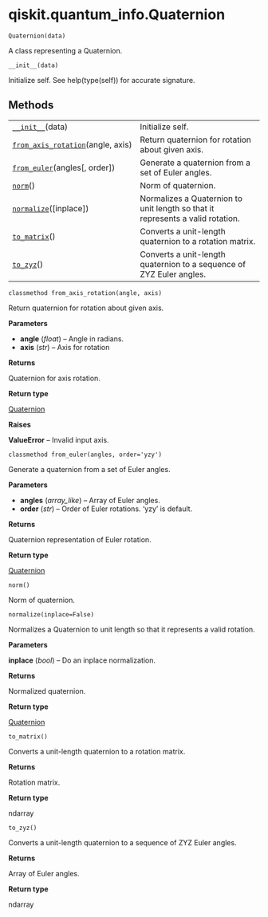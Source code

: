# qiskit.quantum\_info.Quaternion

<span id="undefined" />

`Quaternion(data)`

A class representing a Quaternion.

<span id="undefined" />

`__init__(data)`

Initialize self. See help(type(self)) for accurate signature.

## Methods

|                                                                                                                                             |                                                                                |
| ------------------------------------------------------------------------------------------------------------------------------------------- | ------------------------------------------------------------------------------ |
| [`__init__`](#qiskit.quantum_info.Quaternion.__init__ "qiskit.quantum_info.Quaternion.__init__")(data)                                      | Initialize self.                                                               |
| [`from_axis_rotation`](#qiskit.quantum_info.Quaternion.from_axis_rotation "qiskit.quantum_info.Quaternion.from_axis_rotation")(angle, axis) | Return quaternion for rotation about given axis.                               |
| [`from_euler`](#qiskit.quantum_info.Quaternion.from_euler "qiskit.quantum_info.Quaternion.from_euler")(angles\[, order])                    | Generate a quaternion from a set of Euler angles.                              |
| [`norm`](#qiskit.quantum_info.Quaternion.norm "qiskit.quantum_info.Quaternion.norm")()                                                      | Norm of quaternion.                                                            |
| [`normalize`](#qiskit.quantum_info.Quaternion.normalize "qiskit.quantum_info.Quaternion.normalize")(\[inplace])                             | Normalizes a Quaternion to unit length so that it represents a valid rotation. |
| [`to_matrix`](#qiskit.quantum_info.Quaternion.to_matrix "qiskit.quantum_info.Quaternion.to_matrix")()                                       | Converts a unit-length quaternion to a rotation matrix.                        |
| [`to_zyz`](#qiskit.quantum_info.Quaternion.to_zyz "qiskit.quantum_info.Quaternion.to_zyz")()                                                | Converts a unit-length quaternion to a sequence of ZYZ Euler angles.           |

<span id="undefined" />

`classmethod from_axis_rotation(angle, axis)`

Return quaternion for rotation about given axis.

**Parameters**

*   **angle** (*float*) – Angle in radians.
*   **axis** (*str*) – Axis for rotation

**Returns**

Quaternion for axis rotation.

**Return type**

[Quaternion](#qiskit.quantum_info.Quaternion "qiskit.quantum_info.Quaternion")

**Raises**

**ValueError** – Invalid input axis.

<span id="undefined" />

`classmethod from_euler(angles, order='yzy')`

Generate a quaternion from a set of Euler angles.

**Parameters**

*   **angles** (*array\_like*) – Array of Euler angles.
*   **order** (*str*) – Order of Euler rotations. ‘yzy’ is default.

**Returns**

Quaternion representation of Euler rotation.

**Return type**

[Quaternion](#qiskit.quantum_info.Quaternion "qiskit.quantum_info.Quaternion")

<span id="undefined" />

`norm()`

Norm of quaternion.

<span id="undefined" />

`normalize(inplace=False)`

Normalizes a Quaternion to unit length so that it represents a valid rotation.

**Parameters**

**inplace** (*bool*) – Do an inplace normalization.

**Returns**

Normalized quaternion.

**Return type**

[Quaternion](#qiskit.quantum_info.Quaternion "qiskit.quantum_info.Quaternion")

<span id="undefined" />

`to_matrix()`

Converts a unit-length quaternion to a rotation matrix.

**Returns**

Rotation matrix.

**Return type**

ndarray

<span id="undefined" />

`to_zyz()`

Converts a unit-length quaternion to a sequence of ZYZ Euler angles.

**Returns**

Array of Euler angles.

**Return type**

ndarray
